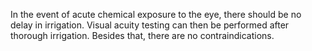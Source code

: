 In the event of acute chemical exposure to the eye, there should be no delay in irrigation. Visual acuity testing can then be performed after thorough irrigation. Besides that, there are no contraindications.